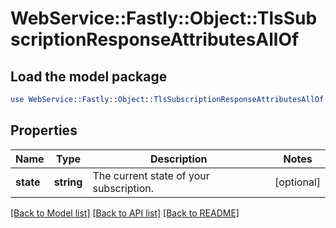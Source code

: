 # WebService::Fastly::Object::TlsSubscriptionResponseAttributesAllOf

## Load the model package
```perl
use WebService::Fastly::Object::TlsSubscriptionResponseAttributesAllOf;
```

## Properties
Name | Type | Description | Notes
------------ | ------------- | ------------- | -------------
**state** | **string** | The current state of your subscription. | [optional] 

[[Back to Model list]](../README.md#documentation-for-models) [[Back to API list]](../README.md#documentation-for-api-endpoints) [[Back to README]](../README.md)


